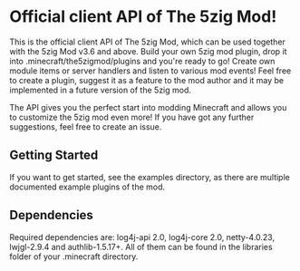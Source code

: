 Official client API of The 5zig Mod!
=

This is the official client API of The 5zig Mod, which can be used together with the 5zig Mod v3.6 and above.
Build your own 5zig mod plugin, drop it into .minecraft/the5zigmod/plugins and you're ready to go! Create
own module items or server handlers and listen to various mod events! Feel free to create a plugin, suggest
it as a feature to the mod author and it may be implemented in a future version of the 5zig mod.

The API gives you the perfect start into modding Minecraft and allows you to customize the 5zig mod even more!
If you have got any further suggestions, feel free to create an issue.

Getting Started
-
If you want to get started, see the examples directory, as there are multiple documented example plugins of the mod.

Dependencies
-
Required dependencies are: log4j-api 2.0, log4j-core 2.0, netty-4.0.23, lwjgl-2.9.4 and authlib-1.5.17+. All of them can
be found in the libraries folder of your .minecraft directory.

